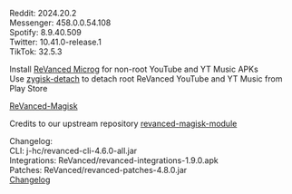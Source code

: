 Reddit: 2024.20.2  
Messenger: 458.0.0.54.108  
Spotify: 8.9.40.509  
Twitter: 10.41.0-release.1  
TikTok: 32.5.3  

Install [ReVanced Microg](https://github.com/ReVanced/GmsCore/releases) for non-root YouTube and YT Music APKs  
Use [zygisk-detach](https://github.com/j-hc/zygisk-detach) to detach root ReVanced YouTube and YT Music from Play Store  

[ReVanced-Magisk](https://github.com/kingsmanvn1x32/ReVanced-Magisk)  

Credits to our upstream repository [revanced-magisk-module](https://github.com/j-hc/revanced-magisk-module)  

Changelog:  
CLI: j-hc/revanced-cli-4.6.0-all.jar  
Integrations: ReVanced/revanced-integrations-1.9.0.apk  
Patches: ReVanced/revanced-patches-4.8.0.jar  
[Changelog](https://github.com/ReVanced/revanced-patches/releases/tag/v4.8.0)  
